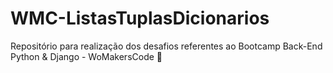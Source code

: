 # WMC-ListasTuplasDicionarios
 Repositório para realização dos desafios referentes ao Bootcamp Back-End Python &amp; Django - WoMakersCode 🦋 
